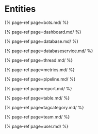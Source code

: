 # Entities

{% page-ref page=bots.md/ %}

{% page-ref page=dashboard.md/ %}

{% page-ref page=database.md/ %}

{% page-ref page=databaseservice.md/ %}

{% page-ref page=thread.md/ %}

{% page-ref page=metrics.md/ %}

{% page-ref page=pipeline.md/ %}

{% page-ref page=report.md/ %}

{% page-ref page=table.md/ %}

{% page-ref page=tagcategory.md/ %}

{% page-ref page=team.md/ %}

{% page-ref page=user.md/ %}
